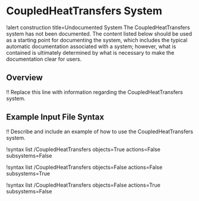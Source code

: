 # CoupledHeatTransfers System

!alert construction title=Undocumented System
The CoupledHeatTransfers system has not been documented. The content listed below should be used as a starting
point for documenting the system, which includes the typical automatic documentation associated with
a system; however, what is contained is ultimately determined by what is necessary to make the
documentation clear for users.

## Overview

!! Replace this line with information regarding the CoupledHeatTransfers system.

## Example Input File Syntax

!! Describe and include an example of how to use the CoupledHeatTransfers system.

!syntax list /CoupledHeatTransfers objects=True actions=False subsystems=False

!syntax list /CoupledHeatTransfers objects=False actions=False subsystems=True

!syntax list /CoupledHeatTransfers objects=False actions=True subsystems=False

